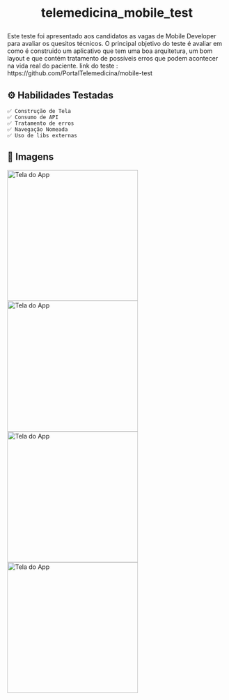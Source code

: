 # <p align="center"> telemedicina_mobile_test
<p> Este teste foi apresentado aos candidatos as vagas de Mobile Developer para avaliar os quesitos técnicos.
O principal objetivo do teste é avaliar em como é construido um aplicativo que tem uma boa arquitetura, 
um bom layout e que contém tratamento de possíveis erros que podem acontecer na vida real do paciente.
link do teste : https://github.com/PortalTelemedicina/mobile-test
<p align="center">

## ⚙️ Habilidades Testadas

    ✅ Construção de Tela
    ✅ Consumo de API
    ✅ Tratamento de erros
    ✅ Navegação Nomeada
    ✅ Uso de libs externas

## 📱 Imagens

<p float="left">
<img src="https://media4.giphy.com/media/v1.Y2lkPTc5MGI3NjExdW40MGQ0c2kyNTV6MnRzOWJob2NpMWdham82cmNrenQwN240emdzMCZlcD12MV9pbnRlcm5hbF9naWZfYnlfaWQmY3Q9Zw/2q9RpJlZO2m7Uz9JT7/giphy.gif" alt="Tela do App" width="300"/>
<img src="https://imgur.com/kcnpWtC.png" alt="Tela do App" width="300"/>
<img src="https://imgur.com/5UilrLz.png" alt="Tela do App" width="300"/>
<img src="https://imgur.com/KYdiTGw.png" alt="Tela do App" width="300"/>
</p>
